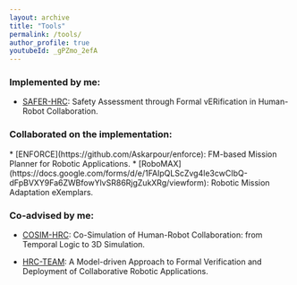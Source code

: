 ```yaml
---
layout: archive
title: "Tools"
permalink: /tools/
author_profile: true
youtubeId: _gPZmo_2efA
---
```



<h3> Implemented by me: </h3>

* [SAFER-HRC](https://hub.docker.com/r/mehrnooshaskarpour/safer-hrc): Safety Assessment through Formal vERification in Human-Robot Collaboration.

<h3> Collaborated on the implementation:</h3>
* [ENFORCE](https://github.com/Askarpour/enforce): FM-based Mission Planner for Robotic Applications.
* [RoboMAX](https://docs.google.com/forms/d/e/1FAIpQLScZvg4le3cwCIbQ-dFpBVXY9Fa6ZWBfowYlvSR86RjgZukXRg/viewform): Robotic Mission Adaptation eXemplars.

<h3> Co-advised by me: </h3>

* [COSIM-HRC](https://github.com/omertiryakiler/COSIM-HRC): Co-Simulation of Human-Robot Collaboration: from Temporal Logic to 3D Simulation.

* [HRC-TEAM](https://github.com/Askarpour/SAFER-TEAM): A Model-driven Approach to Formal Verification and Deployment of Collaborative Robotic Applications.




<script async src="https://www.googletagmanager.com/gtag/js?id=G-22E0C3YSYV"></script> <script> window.dataLayer = window.dataLayer || []; function gtag(){dataLayer.push(arguments);} gtag('js', new Date()); gtag('config', 'G-22E0C3YSYV'); </script>
